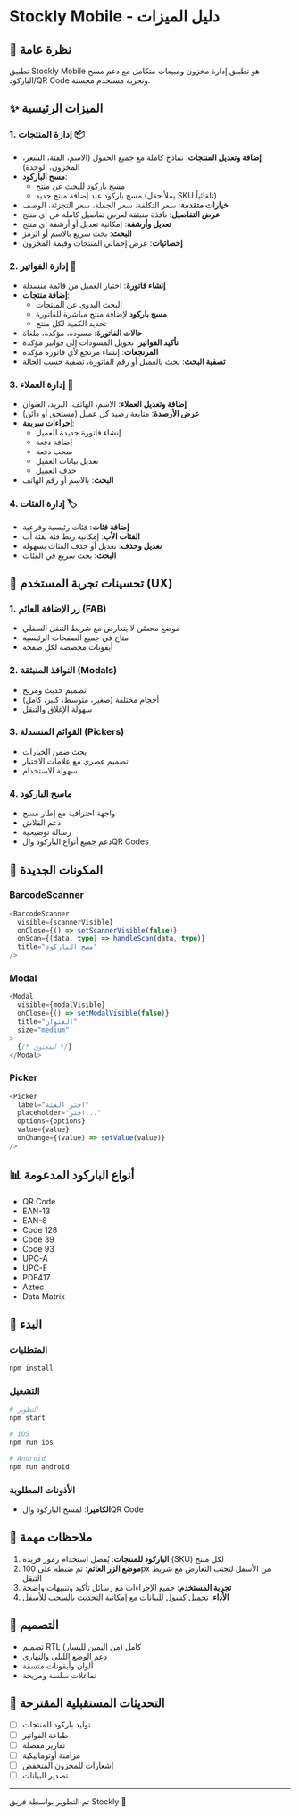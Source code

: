 # Stockly Mobile - دليل الميزات

## 📱 نظرة عامة

تطبيق Stockly Mobile هو تطبيق إدارة مخزون ومبيعات متكامل مع دعم مسح الباركود/QR Code وتجربة مستخدم محسنة.

## ✨ الميزات الرئيسية

### 1. إدارة المنتجات 📦

- **إضافة وتعديل المنتجات**: نماذج كاملة مع جميع الحقول (الاسم، الفئة، السعر، المخزون، الوحدة)
- **مسح الباركود**: 
  - مسح باركود للبحث عن منتج
  - مسح باركود عند إضافة منتج جديد (يملأ حقل SKU تلقائياً)
- **خيارات متقدمة**: سعر التكلفة، سعر الجملة، سعر التجزئة، الوصف
- **عرض التفاصيل**: نافذة منبثقة لعرض تفاصيل كاملة عن أي منتج
- **تعديل وأرشفة**: إمكانية تعديل أو أرشفة أي منتج
- **البحث**: بحث سريع بالاسم أو الرمز
- **إحصائيات**: عرض إجمالي المنتجات وقيمة المخزون

### 2. إدارة الفواتير 🧾

- **إنشاء فاتورة**: اختيار العميل من قائمة منسدلة
- **إضافة منتجات**:
  - البحث اليدوي عن المنتجات
  - **مسح باركود** لإضافة منتج مباشرة للفاتورة
  - تحديد الكمية لكل منتج
- **حالات الفاتورة**: مسودة، مؤكدة، ملغاة
- **تأكيد الفواتير**: تحويل المسودات إلى فواتير مؤكدة
- **المرتجعات**: إنشاء مرتجع لأي فاتورة مؤكدة
- **تصفية البحث**: بحث بالعميل أو رقم الفاتورة، تصفية حسب الحالة

### 3. إدارة العملاء 👥

- **إضافة وتعديل العملاء**: الاسم، الهاتف، البريد، العنوان
- **عرض الأرصدة**: متابعة رصيد كل عميل (مستحق أو دائن)
- **إجراءات سريعة**:
  - إنشاء فاتورة جديدة للعميل
  - إضافة دفعة
  - سحب دفعة
  - تعديل بيانات العميل
  - حذف العميل
- **البحث**: بالاسم أو رقم الهاتف

### 4. إدارة الفئات 🏷️

- **إضافة فئات**: فئات رئيسية وفرعية
- **الفئات الأب**: إمكانية ربط فئة بفئة أب
- **تعديل وحذف**: تعديل أو حذف الفئات بسهولة
- **البحث**: بحث سريع في الفئات

## 🎯 تحسينات تجربة المستخدم (UX)

### 1. زر الإضافة العائم (FAB)
- موضع محسّن لا يتعارض مع شريط التنقل السفلي
- متاح في جميع الصفحات الرئيسية
- أيقونات مخصصة لكل صفحة

### 2. النوافذ المنبثقة (Modals)
- تصميم حديث ومريح
- أحجام مختلفة (صغير، متوسط، كبير، كامل)
- سهولة الإغلاق والتنقل

### 3. القوائم المنسدلة (Pickers)
- بحث ضمن الخيارات
- تصميم عصري مع علامات الاختيار
- سهولة الاستخدام

### 4. ماسح الباركود
- واجهة احترافية مع إطار مسح
- دعم الفلاش
- رسالة توضيحية
- دعم جميع أنواع الباركود والQR Codes

## 🔧 المكونات الجديدة

### BarcodeScanner
```typescript
<BarcodeScanner
  visible={scannerVisible}
  onClose={() => setScannerVisible(false)}
  onScan={(data, type) => handleScan(data, type)}
  title="مسح الباركود"
/>
```

### Modal
```typescript
<Modal
  visible={modalVisible}
  onClose={() => setModalVisible(false)}
  title="العنوان"
  size="medium"
>
  {/* المحتوى */}
</Modal>
```

### Picker
```typescript
<Picker
  label="اختر الفئة"
  placeholder="اختر..."
  options={options}
  value={value}
  onChange={(value) => setValue(value)}
/>
```

## 📊 أنواع الباركود المدعومة

- QR Code
- EAN-13
- EAN-8
- Code 128
- Code 39
- Code 93
- UPC-A
- UPC-E
- PDF417
- Aztec
- Data Matrix

## 🚀 البدء

### المتطلبات
```bash
npm install
```

### التشغيل
```bash
# التطوير
npm start

# iOS
npm run ios

# Android
npm run android
```

### الأذونات المطلوبة
- **الكاميرا**: لمسح الباركود والQR Code

## 📝 ملاحظات مهمة

1. **الباركود للمنتجات**: يُفضل استخدام رموز فريدة (SKU) لكل منتج
2. **موضع الزر العائم**: تم ضبطه على 100px من الأسفل لتجنب التعارض مع شريط التنقل
3. **تجربة المستخدم**: جميع الإجراءات مع رسائل تأكيد وتنبيهات واضحة
4. **الأداء**: تحميل كسول للبيانات مع إمكانية التحديث بالسحب للأسفل

## 🎨 التصميم

- تصميم RTL كامل (من اليمين لليسار)
- دعم الوضع الليلي والنهاري
- ألوان وأيقونات متسقة
- تفاعلات سلسة ومريحة

## 🔄 التحديثات المستقبلية المقترحة

- [ ] توليد باركود للمنتجات
- [ ] طباعة الفواتير
- [ ] تقارير مفصلة
- [ ] مزامنة أوتوماتيكية
- [ ] إشعارات للمخزون المنخفض
- [ ] تصدير البيانات

---

تم التطوير بواسطة فريق Stockly 🚀

